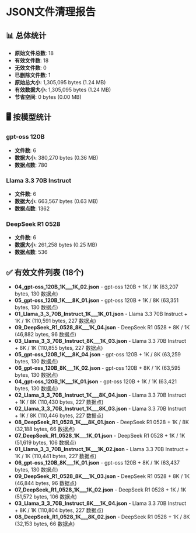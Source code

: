 # JSON文件清理报告

## 📊 总体统计
- **原始文件总数**: 18
- **有效文件数**: 18
- **无效文件数**: 0
- **已删除文件数**: 1
- **原始总大小**: 1,305,095 bytes (1.24 MB)
- **有效数据大小**: 1,305,095 bytes (1.24 MB)
- **节省空间**: 0 bytes (0.00 MB)

## 🖥️ 按模型统计

### gpt-oss 120B
- **文件数**: 6
- **数据大小**: 380,270 bytes (0.36 MB)
- **数据点数**: 780

### Llama 3.3 70B Instruct
- **文件数**: 6
- **数据大小**: 663,567 bytes (0.63 MB)
- **数据点数**: 1362

### DeepSeek R1 0528
- **文件数**: 6
- **数据大小**: 261,258 bytes (0.25 MB)
- **数据点数**: 536

## ✅ 有效文件列表 (18个)
- **04_gpt-oss_120B_1K___1K_02.json** - gpt-oss 120B + 1K / 1K (63,207 bytes, 130 数据点)
- **05_gpt-oss_120B_1K___8K_01.json** - gpt-oss 120B + 1K / 8K (63,351 bytes, 130 数据点)
- **01_Llama_3_3_70B_Instruct_1K___1K_01.json** - Llama 3.3 70B Instruct + 1K / 1K (110,591 bytes, 227 数据点)
- **09_DeepSeek_R1_0528_8K___1K_04.json** - DeepSeek R1 0528 + 8K / 1K (46,882 bytes, 96 数据点)
- **03_Llama_3_3_70B_Instruct_8K___1K_03.json** - Llama 3.3 70B Instruct + 8K / 1K (110,855 bytes, 227 数据点)
- **05_gpt-oss_120B_1K___8K_04.json** - gpt-oss 120B + 1K / 8K (63,259 bytes, 130 数据点)
- **06_gpt-oss_120B_8K___1K_02.json** - gpt-oss 120B + 8K / 1K (63,595 bytes, 130 数据点)
- **04_gpt-oss_120B_1K___1K_01.json** - gpt-oss 120B + 1K / 1K (63,421 bytes, 130 数据点)
- **02_Llama_3_3_70B_Instruct_1K___8K_04.json** - Llama 3.3 70B Instruct + 1K / 8K (110,430 bytes, 227 数据点)
- **02_Llama_3_3_70B_Instruct_1K___8K_03.json** - Llama 3.3 70B Instruct + 1K / 8K (110,446 bytes, 227 数据点)
- **08_DeepSeek_R1_0528_1K___8K_01.json** - DeepSeek R1 0528 + 1K / 8K (32,188 bytes, 66 数据点)
- **07_DeepSeek_R1_0528_1K___1K_01.json** - DeepSeek R1 0528 + 1K / 1K (51,619 bytes, 106 数据点)
- **01_Llama_3_3_70B_Instruct_1K___1K_02.json** - Llama 3.3 70B Instruct + 1K / 1K (110,441 bytes, 227 数据点)
- **06_gpt-oss_120B_8K___1K_01.json** - gpt-oss 120B + 8K / 1K (63,437 bytes, 130 数据点)
- **09_DeepSeek_R1_0528_8K___1K_03.json** - DeepSeek R1 0528 + 8K / 1K (46,844 bytes, 96 数据点)
- **07_DeepSeek_R1_0528_1K___1K_02.json** - DeepSeek R1 0528 + 1K / 1K (51,572 bytes, 106 数据点)
- **03_Llama_3_3_70B_Instruct_8K___1K_04.json** - Llama 3.3 70B Instruct + 8K / 1K (110,804 bytes, 227 数据点)
- **08_DeepSeek_R1_0528_1K___8K_02.json** - DeepSeek R1 0528 + 1K / 8K (32,153 bytes, 66 数据点)
